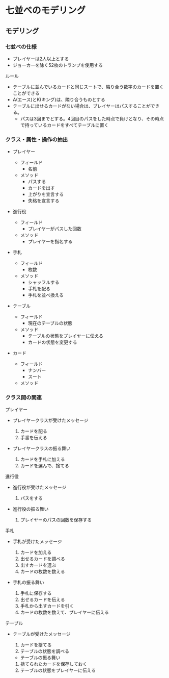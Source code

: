 # 七並べのモデリング

## モデリング

### 七並べの仕様

- プレイヤーは2人以上とする
- ジョーカーを除く52枚のトランプを使用する

ルール

- テーブルに並んでいるカードと同じスートで、隣り合う数字のカードを置くことができる
- A(エース)とK(キング)は、隣り合うものとする
- テーブルに出せるカードがない場合は、プレイヤーはパスすることができる。
  - パスは3回までとする。4回目のパスをした時点で負けとなり、その時点で持っているカードをすべてテーブルに置く

### クラス・属性・操作の抽出

- プレイヤー
  - フィールド
    - 名前
  - メソッド
    - パスする
    - カードを出す
    - 上がりを宣言する
    - 失格を宣言する

- 進行役
  - フィールド
    - プレイヤーがパスした回数
  - メソッド
    - プレイヤーを指名する

- 手札
  - フィールド
    - 枚数
  - メソッド
    - シャッフルする
    - 手札を配る
    - 手札を並べ換える

- テーブル
  - フィールド
    - 現在のテーブルの状態
  - メソッド
    - テーブルの状態をプレイヤーに伝える
    - カードの状態を変更する

- カード
  - フィールド
    - ナンバー
    - スート
  - メソッド

### クラス間の関連

  プレイヤー

- プレイヤークラスが受けたメッセージ
  1. カードを配る
  2. 手番を伝える

- プレイヤークラスの振る舞い
  1. カードを手札に加える
  2. カードを選んで、捨てる

進行役

- 進行役が受けたメッセージ
  1. パスをする

- 進行役の振る舞い
  1. プレイヤーのパスの回数を保存する

手札

- 手札が受けたメッセージ
  1. カードを加える
  2. 出せるカードを調べる
  3. 出すカードを選ぶ
  4. カードの枚数を数える

- 手札の振る舞い
  1. 手札に保存する
  2. 出せるカードを伝える
  3. 手札から出すカードを引く
  4. カードの枚数を数えて、プレイヤーに伝える

テーブル

- テーブルが受けたメッセージ
  1. カードを捨てる
  2. テーブルの状態を調べる

  - テーブルの振る舞い
  1. 捨てられたカードを保存しておく
  2. テーブルの状態をプレイヤーに伝える
